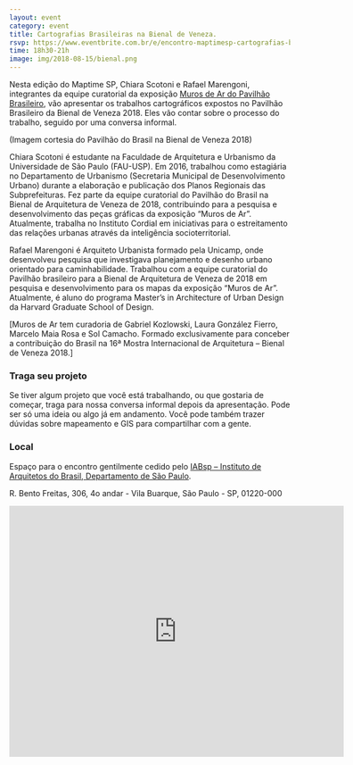 ```yaml
---
layout: event
category: event
title: Cartografias Brasileiras na Bienal de Veneza.
rsvp: https://www.eventbrite.com.br/e/encontro-maptimesp-cartografias-brasileiras-na-bienal-de-veneza-tickets-48886950184
time: 18h30-21h
image: img/2018-08-15/bienal.png
---
```

Nesta edição do Maptime SP, Chiara Scotoni e Rafael Marengoni, integrantes da equipe curatorial da exposição [Muros de Ar do Pavilhão Brasileiro](www.murosdear.org.br), vão apresentar os trabalhos cartográficos expostos no Pavilhão Brasileiro da Bienal de Veneza 2018. Eles vão contar sobre o processo do trabalho, seguido por uma conversa informal.

(Imagem cortesia do Pavilhão do Brasil na Bienal de Veneza 2018)

Chiara Scotoni é estudante na Faculdade de Arquitetura e Urbanismo da Universidade de São Paulo (FAU-USP). Em 2016, trabalhou como estagiária no Departamento de Urbanismo (Secretaria Municipal de Desenvolvimento Urbano) durante a elaboração e publicação dos Planos Regionais das Subprefeituras. Fez parte da equipe curatorial do Pavilhão do Brasil na Bienal de Arquitetura de Veneza de 2018, contribuindo para a pesquisa e desenvolvimento das peças gráficas da exposição “Muros de Ar”. Atualmente, trabalha no Instituto Cordial em iniciativas para o estreitamento das relações urbanas através da inteligência socioterritorial.

Rafael Marengoni é Arquiteto Urbanista formado pela Unicamp, onde desenvolveu pesquisa que investigava planejamento e desenho urbano orientado para caminhabilidade. Trabalhou com a equipe curatorial do Pavilhão brasileiro para a Bienal de Arquitetura de Veneza de 2018 em pesquisa e desenvolvimento para os mapas da exposição “Muros de Ar”. Atualmente, é aluno do programa Master’s in Architecture of Urban Design da Harvard Graduate School of Design.

[Muros de Ar tem curadoria de Gabriel Kozlowski, Laura González Fierro, Marcelo Maia Rosa e Sol Camacho. Formado exclusivamente para conceber a contribuição do Brasil na 16ª Mostra Internacional de Arquitetura – Bienal de Veneza 2018.]

### Traga seu projeto

Se tiver algum projeto que você está trabalhando, ou que gostaria de começar, traga para nossa conversa informal depois da apresentação. Pode ser só uma ideia ou algo já em andamento. Você pode também trazer dúvidas sobre mapeamento e GIS para compartilhar com a gente.

### Local
Espaço para o encontro gentilmente cedido pelo [IABsp – Instituto de Arquitetos do Brasil, Departamento de São Paulo](http://www.iabsp.org.br/).

R. Bento Freitas, 306, 4o andar - Vila Buarque, São Paulo - SP, 01220-000

<iframe src="https://www.google.com/maps/embed?pb=!1m14!1m8!1m3!1d14630.659859084422!2d-46.645673!3d-23.5445497!3m2!1i1024!2i768!4f13.1!3m3!1m2!1s0x0%3A0xdcb1a0fdf88249a4!2sInstituto+de+Arquitetos+do+Brasil+-+Departamento+de+S%C3%A3o+Paulo!5e0!3m2!1spt-BR!2sbr!4v1494246148478" width="600" height="450" frameborder="0" style="border:0" allowfullscreen></iframe>
